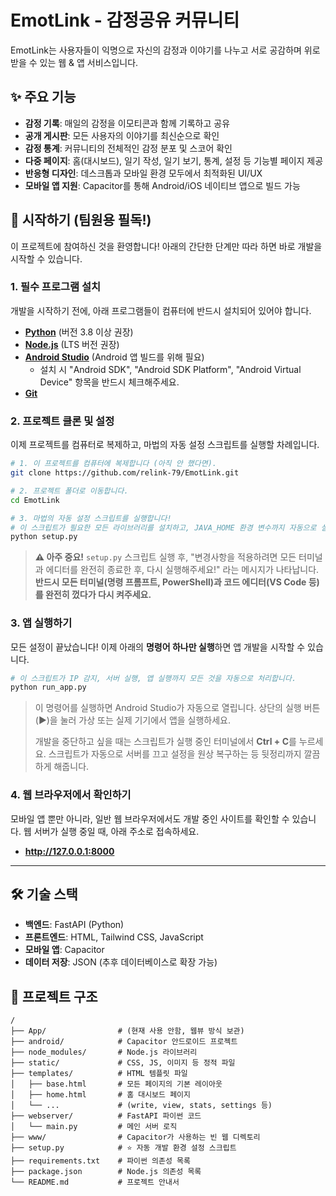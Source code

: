 # EmotLink - 감정공유 커뮤니티

EmotLink는 사용자들이 익명으로 자신의 감정과 이야기를 나누고 서로 공감하며 위로받을 수 있는 웹 & 앱 서비스입니다.

## ✨ 주요 기능

- **감정 기록**: 매일의 감정을 이모티콘과 함께 기록하고 공유
- **공개 게시판**: 모든 사용자의 이야기를 최신순으로 확인
- **감정 통계**: 커뮤니티의 전체적인 감정 분포 및 스코어 확인
- **다중 페이지**: 홈(대시보드), 일기 작성, 일기 보기, 통계, 설정 등 기능별 페이지 제공
- **반응형 디자인**: 데스크톱과 모바일 환경 모두에서 최적화된 UI/UX
- **모바일 앱 지원**: Capacitor를 통해 Android/iOS 네이티브 앱으로 빌드 가능

## 🚀 시작하기 (팀원용 필독!)

이 프로젝트에 참여하신 것을 환영합니다! 아래의 간단한 단계만 따라 하면 바로 개발을 시작할 수 있습니다.

### 1. 필수 프로그램 설치

개발을 시작하기 전에, 아래 프로그램들이 컴퓨터에 반드시 설치되어 있어야 합니다.

- [**Python**](https://www.python.org/downloads/) (버전 3.8 이상 권장)
- [**Node.js**](https://nodejs.org/) (LTS 버전 권장)
- [**Android Studio**](https://developer.android.com/studio) (Android 앱 빌드를 위해 필요)
  - 설치 시 "Android SDK", "Android SDK Platform", "Android Virtual Device" 항목을 반드시 체크해주세요.
- [**Git**](https://git-scm.com/downloads/)

### 2. 프로젝트 클론 및 설정

이제 프로젝트를 컴퓨터로 복제하고, 마법의 자동 설정 스크립트를 실행할 차례입니다.

```bash
# 1. 이 프로젝트를 컴퓨터에 복제합니다 (아직 안 했다면).
git clone https://github.com/relink-79/EmotLink.git

# 2. 프로젝트 폴더로 이동합니다.
cd EmotLink

# 3. 마법의 자동 설정 스크립트를 실행합니다!
# 이 스크립트가 필요한 모든 라이브러리를 설치하고, JAVA_HOME 환경 변수까지 자동으로 설정해줍니다.
python setup.py
```

> **⚠️ 아주 중요!**
> `setup.py` 스크립트 실행 후, "변경사항을 적용하려면 모든 터미널과 에디터를 완전히 종료한 후, 다시 실행해주세요!" 라는 메시지가 나타납니다.
> **반드시 모든 터미널(명령 프롬프트, PowerShell)과 코드 에디터(VS Code 등)를 완전히 껐다가 다시 켜주세요.**

### 3. 앱 실행하기

모든 설정이 끝났습니다! 이제 아래의 **명령어 하나만 실행**하면 앱 개발을 시작할 수 있습니다.

```bash
# 이 스크립트가 IP 감지, 서버 실행, 앱 실행까지 모든 것을 자동으로 처리합니다.
python run_app.py
```

> 이 명령어를 실행하면 Android Studio가 자동으로 열립니다. 상단의 실행 버튼(▶️)을 눌러 가상 또는 실제 기기에서 앱을 실행하세요.
> 
> 개발을 중단하고 싶을 때는 스크립트가 실행 중인 터미널에서 **Ctrl + C**를 누르세요. 스크립트가 자동으로 서버를 끄고 설정을 원상 복구하는 등 뒷정리까지 깔끔하게 해줍니다.

### 4. 웹 브라우저에서 확인하기
모바일 앱 뿐만 아니라, 일반 웹 브라우저에서도 개발 중인 사이트를 확인할 수 있습니다.
웹 서버가 실행 중일 때, 아래 주소로 접속하세요.
- **http://127.0.0.1:8000**

---

## 🛠️ 기술 스택

- **백엔드**: FastAPI (Python)
- **프론트엔드**: HTML, Tailwind CSS, JavaScript
- **모바일 앱**: Capacitor
- **데이터 저장**: JSON (추후 데이터베이스로 확장 가능)

## 📂 프로젝트 구조

```
/
├── App/                # (현재 사용 안함, 웹뷰 방식 보관)
├── android/            # Capacitor 안드로이드 프로젝트
├── node_modules/       # Node.js 라이브러리
├── static/             # CSS, JS, 이미지 등 정적 파일
├── templates/          # HTML 템플릿 파일
│   ├── base.html       # 모든 페이지의 기본 레이아웃
│   ├── home.html       # 홈 대시보드 페이지
│   └── ...             # (write, view, stats, settings 등)
├── webserver/          # FastAPI 파이썬 코드
│   └── main.py         # 메인 서버 로직
├── www/                # Capacitor가 사용하는 빈 웹 디렉토리
├── setup.py            # ⭐ 자동 개발 환경 설정 스크립트
├── requirements.txt    # 파이썬 의존성 목록
├── package.json        # Node.js 의존성 목록
└── README.md           # 프로젝트 안내서
```
